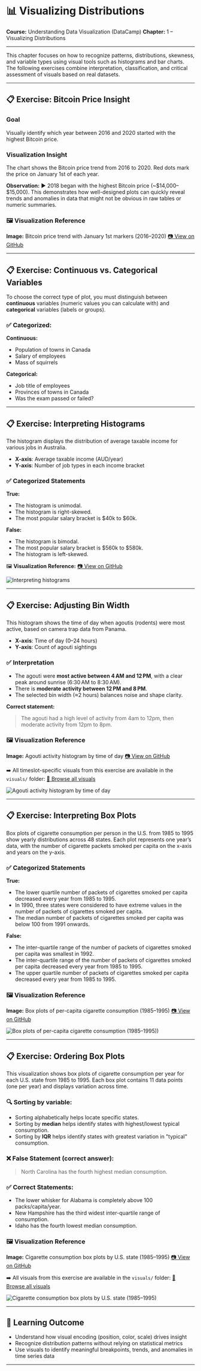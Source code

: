 # 📊 Visualizing Distributions

**Course:** Understanding Data Visualization (DataCamp)
**Chapter:** 1 – Visualizing Distributions

---

This chapter focuses on how to recognize patterns, distributions, skewness, and variable types using visual tools such as histograms and bar charts. The following exercises combine interpretation, classification, and critical assessment of visuals based on real datasets.

---

## 📋 Exercise: Bitcoin Price Insight

### Goal

Visually identify which year between 2016 and 2020 started with the highest Bitcoin price.

### Visualization Insight

The chart shows the Bitcoin price trend from 2016 to 2020. Red dots mark the price on January 1st of each year.

**Observation:**
▶️ 2018 began with the highest Bitcoin price (\~\$14,000–\$15,000).
This demonstrates how well-designed plots can quickly reveal trends and anomalies in data that might not be obvious in raw tables or numeric summaries.

### 🖼️ Visualization Reference

**Image:** Bitcoin price trend with January 1st markers (2016–2020)
[📷 View on GitHub](https://github.com/VibeHarboe/Understanding-Data-Visualization/blob/7c1df77eb232399255092be0925880064fac201b/visuals/1.%20Motivating-visualization.png)

---

## 📋 Exercise: Continuous vs. Categorical Variables

To choose the correct type of plot, you must distinguish between **continuous** variables (numeric values you can calculate with) and **categorical** variables (labels or groups).

### ✅ Categorized:

**Continuous:**

* Population of towns in Canada
* Salary of employees
* Mass of squirrels

**Categorical:**

* Job title of employees
* Provinces of towns in Canada
* Was the exam passed or failed?

---

## 📋 Exercise: Interpreting Histograms

The histogram displays the distribution of average taxable income for various jobs in Australia.

* **X-axis**: Average taxable income (AUD/year)
* **Y-axis**: Number of job types in each income bracket

### ✅ Categorized Statements

**True:**

* The histogram is unimodal.
* The histogram is right-skewed.
* The most popular salary bracket is \$40k to \$60k.

**False:**

* The histogram is bimodal.
* The most popular salary bracket is \$560k to \$580k.
* The histogram is left-skewed.

🖼️ **Visualization Reference:**
[📷 View on GitHub](https://github.com/VibeHarboe/Understanding-Data-Visualization/blob/de16d94f6d7a99f30c468779a7bff10695c8e091/visuals/Interpreting%20histograms.jpg)

![Interpreting histograms](https://github.com/VibeHarboe/Understanding-Data-Visualization/blob/94bdacfdebe97b03e5d3691136ba1824e7ef1c01/visuals/Interpreting%20histograms.jpg "Interpreting histograms)")

---

## 📋 Exercise: Adjusting Bin Width

This histogram shows the time of day when agoutis (rodents) were most active, based on camera trap data from Panama.

* **X-axis**: Time of day (0–24 hours)
* **Y-axis**: Count of agouti sightings

### ✅ Interpretation

* The agouti were **most active between 4 AM and 12 PM**, with a clear peak around sunrise (6:30 AM to 8:30 AM).
* There is **moderate activity between 12 PM and 8 PM**.
* The selected bin width (≈2 hours) balances noise and shape clarity.

**Correct statement:**

> The agouti had a high level of activity from 4am to 12pm, then moderate activity from 12pm to 8pm.

### 🖼️ Visualization Reference

**Image:** Agouti activity histogram by time of day
[📷 View on GitHub](https://github.com/VibeHarboe/Understanding-Data-Visualization/blob/26e784e805727f0ff945bac19e94af701418ae61/visuals/Adjusting%20bin%20width/2%20hours_Adjusting%20bin%20width.PNG)

➡️ All timeslot-specific visuals from this exercise are available in the `visuals/` folder:
[📁 Browse all visuals](https://github.com/VibeHarboe/Understanding-Data-Visualization/tree/6ec4f260cdac9dad7b16a937961550719ca82fb7/visuals/Adjusting%20bin%20width)

![Agouti activity histogram by time of day](https://github.com/VibeHarboe/Understanding-Data-Visualization/blob/26e784e805727f0ff945bac19e94af701418ae61/visuals/Adjusting%20bin%20width/2%20hours_Adjusting%20bin%20width.PNG "Agouti activity histogram by time of day)")

---

## 📋 Exercise: Interpreting Box Plots

Box plots of cigarette consumption per person in the U.S. from 1985 to 1995 show yearly distributions across 48 states. Each plot represents one year’s data, with the number of cigarette packets smoked per capita on the x-axis and years on the y-axis.

### ✅ Categorized Statements

**True:**

* The lower quartile number of packets of cigarettes smoked per capita decreased every year from 1985 to 1995.
* In 1990, three states were considered to have extreme values in the number of packets of cigarettes smoked per capita.
* The median number of packets of cigarettes smoked per capita was below 100 from 1991 onwards.

**False:**

* The inter-quartile range of the number of packets of cigarettes smoked per capita was smallest in 1992.
* The inter-quartile range of the number of packets of cigarettes smoked per capita decreased every year from 1985 to 1995.
* The upper quartile number of packets of cigarettes smoked per capita decreased every year from 1985 to 1995.

### 🖼️ Visualization Reference

**Image:** Box plots of per-capita cigarette consumption (1985–1995)
[📷 View on GitHub](https://github.com/VibeHarboe/Understanding-Data-Visualization/blob/d58bd1d625924cbae82b02bf32423611735d57be/visuals/boxplot%20cig%20consumption%20by%20year.jpg)

![Box plots of per-capita cigarette consumption (1985–1995))](https://github.com/VibeHarboe/Understanding-Data-Visualization/blob/d58bd1d625924cbae82b02bf32423611735d57be/visuals/boxplot%20cig%20consumption%20by%20year.jpg "Box plots of per-capita cigarette consumption (1985–1995))")

---

## 📋 Exercise: Ordering Box Plots

This visualization shows box plots of cigarette consumption per year for each U.S. state from 1985 to 1995. Each box plot contains 11 data points (one per year) and displays variation across time.

### 🔍 Sorting by variable:

* Sorting alphabetically helps locate specific states.
* Sorting by **median** helps identify states with highest/lowest typical consumption.
* Sorting by **IQR** helps identify states with greatest variation in "typical" consumption.

### ❌ False Statement (correct answer):

> North Carolina has the fourth highest median consumption.

### ✅ Correct Statements:

* The lower whisker for Alabama is completely above 100 packs/capita/year.
* New Hampshire has the third widest inter-quartile range of consumption.
* Idaho has the fourth lowest median consumption.

### 🖼️ Visualization Reference

**Image:** Cigarette consumption box plots by U.S. state (1985–1995)
[📷 View on GitHub](https://github.com/VibeHarboe/Understanding-Data-Visualization/blob/a69341ede77402aea2fe4a28a92dd24ea6c3a6f9/visuals/Ordering%20box%20plots/Ordering%20box%20plots_us%20state.png)

➡️ All visuals from this exercise are available in the `visuals/` folder:
[📁 Browse all visuals](https://github.com/VibeHarboe/Understanding-Data-Visualization/tree/c3d5bdf52f8f8af417b4d2475ed33b288fbb2816/visuals/Ordering%20box%20plots)

![Cigarette consumption box plots by U.S. state (1985–1995)](https://github.com/VibeHarboe/Understanding-Data-Visualization/blob/a69341ede77402aea2fe4a28a92dd24ea6c3a6f9/visuals/Ordering%20box%20plots/Ordering%20box%20plots_us%20state.png "Cigarette consumption box plots by U.S. state (1985–1995)")

---

## 🧠 Learning Outcome

* Understand how visual encoding (position, color, scale) drives insight
* Recognize distribution patterns without relying on statistical metrics
* Use visuals to identify meaningful breakpoints, trends, and anomalies in time series data

---
